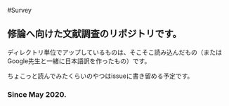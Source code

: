 #Survey
## 修論へ向けた文献調査のリポジトリです。
ディレクトリ単位でアップしているものは、そこそこ読み込んだもの（またはGoogle先生と一緒に日本語訳を作ったもの）です。

ちょこっと読んでみたくらいのやつはissueに書き留める予定です。

### Since May 2020.